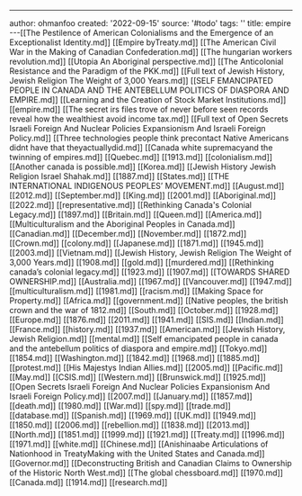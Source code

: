 ---
author: ohmanfoo
created: '2022-09-15'
source: '#todo'
tags: ''
title: empire
---[[The Pestilence of American Colonialisms and the Emergence of an Exceptionalist Identity.md]]
[[Empire byTreaty.md]]
[[The American Civil War in the Making of Canadian Confederation.md]]
[[The hungarian workers revolution.md]]
[[Utopia An Aboriginal perspective.md]]
[[The Anticolonial Resistance and the Paradigm of the PKK.md]]
[[Full text of Jewish History, Jewish Religion The Weight of 3,000 Years.md]]
[[SELF EMANCIPATED PEOPLE IN CANADA AND THE ANTEBELLUM POLITICS OF DIASPORA AND EMPIRE.md]]
[[Learning and the Creation of Stock Market Institutions.md]]
[[empire.md]]
[[The secret irs files trove of never before seen records reveal how the wealthiest avoid income tax.md]]
[[Full text of Open Secrets Israeli Foreign And Nuclear Policies Expansionism And Israeli Foreign Policy.md]]
[[Three technologies people think precontact Native Americans didnt have that theyactuallydid.md]]
[[Canada white supremacyand the twinning of empires.md]]
[[Quebec.md]]
[[1913.md]]
[[colonialism.md]]
[[Another canada is possible.md]]
[[Korea.md]]
[[Jewish History Jewish Religion Israel Shahak.md]]
[[1887.md]]
[[States.md]]
[[THE INTERNATIONAL INDIGENOUS PEOPLES’ MOVEMENT.md]]
[[August.md]]
[[2012.md]]
[[September.md]]
[[King.md]]
[[2001.md]]
[[Aboriginal.md]]
[[2022.md]]
[[representative.md]]
[[Rethinking Canada's Colonial Legacy.md]]
[[1897.md]]
[[Britain.md]]
[[Queen.md]]
[[America.md]]
[[Multiculturalism and the Aboriginal Peoples in Canada.md]]
[[Canadian.md]]
[[December.md]]
[[November.md]]
[[1872.md]]
[[Crown.md]]
[[colony.md]]
[[Japanese.md]]
[[1871.md]]
[[1945.md]]
[[2003.md]]
[[Vietnam.md]]
[[Jewish History, Jewish Religion The Weight of 3,000 Years.md]]
[[1908.md]]
[[gold.md]]
[[murdered.md]]
[[Rethinking canada’s colonial legacy.md]]
[[1923.md]]
[[1907.md]]
[[TOWARDS SHARED OWNERSHIP.md]]
[[Australia.md]]
[[1967.md]]
[[Vancouver.md]]
[[1947.md]]
[[multiculturalism.md]]
[[1981.md]]
[[racism.md]]
[[Making Space for Property.md]]
[[Africa.md]]
[[government.md]]
[[Native peoples, the british crown and the war of 1812.md]]
[[South.md]]
[[October.md]]
[[1928.md]]
[[Europe.md]]
[[1876.md]]
[[2011.md]]
[[1941.md]]
[[SIS.md]]
[[Indian.md]]
[[France.md]]
[[history.md]]
[[1937.md]]
[[American.md]]
[[Jewish History, Jewish Religion.md]]
[[mental.md]]
[[Self emancipated people in canada and the antebellum politics of diaspora and empire.md]]
[[Tokyo.md]]
[[1854.md]]
[[Washington.md]]
[[1842.md]]
[[1968.md]]
[[1885.md]]
[[protest.md]]
[[His Majestys Indian Allies.md]]
[[2005.md]]
[[Pacific.md]]
[[May.md]]
[[CSIS.md]]
[[Western.md]]
[[Brunswick.md]]
[[1925.md]]
[[Open Secrets Israeli Foreign And Nuclear Policies Expansionism And Israeli Foreign Policy.md]]
[[2007.md]]
[[January.md]]
[[1857.md]]
[[death.md]]
[[1980.md]]
[[War.md]]
[[spy.md]]
[[trade.md]]
[[database.md]]
[[Spanish.md]]
[[1969.md]]
[[UK.md]]
[[1949.md]]
[[1850.md]]
[[2006.md]]
[[rebellion.md]]
[[1838.md]]
[[2013.md]]
[[North.md]]
[[1851.md]]
[[1999.md]]
[[1921.md]]
[[Treaty.md]]
[[1996.md]]
[[1971.md]]
[[white.md]]
[[Chinese.md]]
[[Anishinaabe Articulations of Nationhood in TreatyMaking with the United States and Canada.md]]
[[Governor.md]]
[[Deconstructing British and Canadian Claims to Ownership of the Historic North West.md]]
[[The global chessboard.md]]
[[1970.md]]
[[Canada.md]]
[[1914.md]]
[[research.md]]
